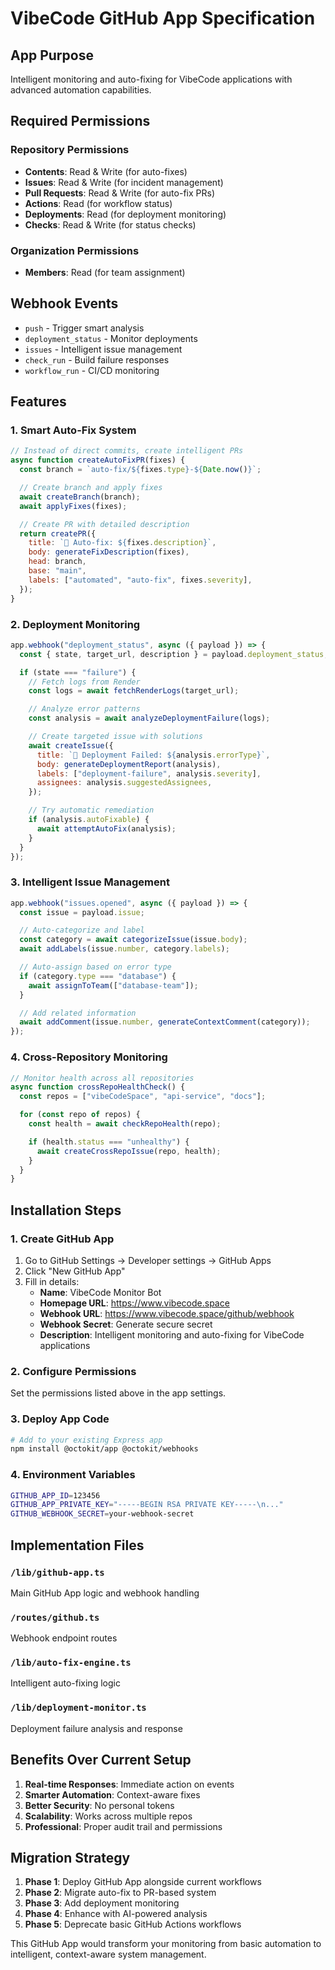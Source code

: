 # VibeCode GitHub App Specification

## App Purpose

Intelligent monitoring and auto-fixing for VibeCode applications with advanced automation capabilities.

## Required Permissions

### Repository Permissions

- **Contents**: Read & Write (for auto-fixes)
- **Issues**: Read & Write (for incident management)
- **Pull Requests**: Read & Write (for auto-fix PRs)
- **Actions**: Read (for workflow status)
- **Deployments**: Read (for deployment monitoring)
- **Checks**: Read & Write (for status checks)

### Organization Permissions

- **Members**: Read (for team assignment)

## Webhook Events

- `push` - Trigger smart analysis
- `deployment_status` - Monitor deployments
- `issues` - Intelligent issue management
- `check_run` - Build failure responses
- `workflow_run` - CI/CD monitoring

## Features

### 1. Smart Auto-Fix System

```javascript
// Instead of direct commits, create intelligent PRs
async function createAutoFixPR(fixes) {
  const branch = `auto-fix/${fixes.type}-${Date.now()}`;

  // Create branch and apply fixes
  await createBranch(branch);
  await applyFixes(fixes);

  // Create PR with detailed description
  return createPR({
    title: `🤖 Auto-fix: ${fixes.description}`,
    body: generateFixDescription(fixes),
    head: branch,
    base: "main",
    labels: ["automated", "auto-fix", fixes.severity],
  });
}
```

### 2. Deployment Monitoring

```javascript
app.webhook("deployment_status", async ({ payload }) => {
  const { state, target_url, description } = payload.deployment_status;

  if (state === "failure") {
    // Fetch logs from Render
    const logs = await fetchRenderLogs(target_url);

    // Analyze error patterns
    const analysis = await analyzeDeploymentFailure(logs);

    // Create targeted issue with solutions
    await createIssue({
      title: `🚨 Deployment Failed: ${analysis.errorType}`,
      body: generateDeploymentReport(analysis),
      labels: ["deployment-failure", analysis.severity],
      assignees: analysis.suggestedAssignees,
    });

    // Try automatic remediation
    if (analysis.autoFixable) {
      await attemptAutoFix(analysis);
    }
  }
});
```

### 3. Intelligent Issue Management

```javascript
app.webhook("issues.opened", async ({ payload }) => {
  const issue = payload.issue;

  // Auto-categorize and label
  const category = await categorizeIssue(issue.body);
  await addLabels(issue.number, category.labels);

  // Auto-assign based on error type
  if (category.type === "database") {
    await assignToTeam(["database-team"]);
  }

  // Add related information
  await addComment(issue.number, generateContextComment(category));
});
```

### 4. Cross-Repository Monitoring

```javascript
// Monitor health across all repositories
async function crossRepoHealthCheck() {
  const repos = ["vibeCodeSpace", "api-service", "docs"];

  for (const repo of repos) {
    const health = await checkRepoHealth(repo);

    if (health.status === "unhealthy") {
      await createCrossRepoIssue(repo, health);
    }
  }
}
```

## Installation Steps

### 1. Create GitHub App

1. Go to GitHub Settings → Developer settings → GitHub Apps
2. Click "New GitHub App"
3. Fill in details:
   - **Name**: VibeCode Monitor Bot
   - **Homepage URL**: https://www.vibecode.space
   - **Webhook URL**: https://www.vibecode.space/github/webhook
   - **Webhook Secret**: Generate secure secret
   - **Description**: Intelligent monitoring and auto-fixing for VibeCode applications

### 2. Configure Permissions

Set the permissions listed above in the app settings.

### 3. Deploy App Code

```bash
# Add to your existing Express app
npm install @octokit/app @octokit/webhooks
```

### 4. Environment Variables

```bash
GITHUB_APP_ID=123456
GITHUB_APP_PRIVATE_KEY="-----BEGIN RSA PRIVATE KEY-----\n..."
GITHUB_WEBHOOK_SECRET=your-webhook-secret
```

## Implementation Files

### `/lib/github-app.ts`

Main GitHub App logic and webhook handling

### `/routes/github.ts`

Webhook endpoint routes

### `/lib/auto-fix-engine.ts`

Intelligent auto-fixing logic

### `/lib/deployment-monitor.ts`

Deployment failure analysis and response

## Benefits Over Current Setup

1. **Real-time Responses**: Immediate action on events
2. **Smarter Automation**: Context-aware fixes
3. **Better Security**: No personal tokens
4. **Scalability**: Works across multiple repos
5. **Professional**: Proper audit trail and permissions

## Migration Strategy

1. **Phase 1**: Deploy GitHub App alongside current workflows
2. **Phase 2**: Migrate auto-fix to PR-based system
3. **Phase 3**: Add deployment monitoring
4. **Phase 4**: Enhance with AI-powered analysis
5. **Phase 5**: Deprecate basic GitHub Actions workflows

This GitHub App would transform your monitoring from basic automation to intelligent, context-aware system management.
